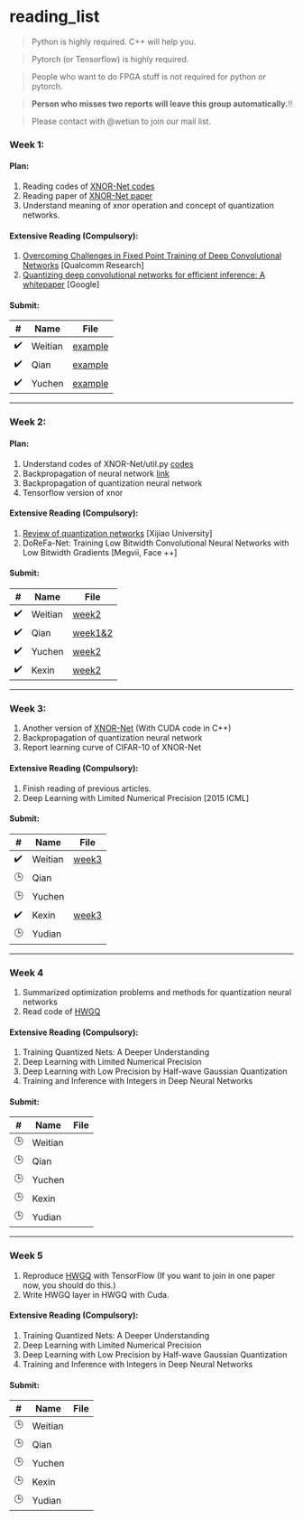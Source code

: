 # reading_list

> Python is highly required. C++ will help you.

> Pytorch (or Tensorflow) is highly required.

> People who want to do FPGA stuff is not required for python or pytorch.

> **Person who misses two reports will leave this group automatically.**:bangbang:

> Please contact with @wetian to join our mail list. 
  

### Week 1:

#### Plan: 

1. Reading codes of [XNOR-Net codes](https://github.com/jiecaoyu/XNOR-Net-PyTorch)
2. Reading paper of [XNOR-Net paper](https://github.com/allenai/XNOR-Net)
3. Understand meaning of xnor operation and concept of quantization networks.

#### Extensive Reading (Compulsory):
1. [Overcoming Challenges in Fixed Point Training of Deep Convolutional Networks](./Krishnamoorthi%20-%202018%20-%20Quantizing%20deep%20convolutional%20networks%20for%20efficient%20inference%20A%20whitepaper.pdf) [Qualcomm Research]
2. [Quantizing deep convolutional networks for efficient inference: A whitepaper](./Lin%2C%20Talathi%20-%202016%20-%20Overcoming%20Challenges%20in%20Fixed%20Point%20Training%20of%20Deep%20Convolutional%20Networks.pdf) [Google]

#### Submit:
|#|Name|File|
|---|---|----
|:heavy_check_mark:|Weitian|[example](./Lin%2C%20Talathi%20-%202016%20-%20Overcoming%20Challenges%20in%20Fixed%20Point%20Training%20of%20Deep%20Convolutional%20Networks.pdf)|
|:heavy_check_mark:|Qian|[example](./Lin%2C%20Talathi%20-%202016%20-%20Overcoming%20Challenges%20in%20Fixed%20Point%20Training%20of%20Deep%20Convolutional%20Networks.pdf)|
|:heavy_check_mark:|Yuchen|[example](./Lin%2C%20Talathi%20-%202016%20-%20Overcoming%20Challenges%20in%20Fixed%20Point%20Training%20of%20Deep%20Convolutional%20Networks.pdf)|

-------------------

### Week 2:

#### Plan: 

1. Understand codes of XNOR-Net/util.py [codes](https://github.com/jiecaoyu/XNOR-Net-PyTorch/blob/master/CIFAR_10/util.py)
2. Backpropagation of neural network [link](http://ufldl.stanford.edu/wiki/index.php/Backpropagation_Algorithm)
3. Backpropagation of quantization neural network 
4. Tensorflow version of xnor

#### Extensive Reading (Compulsory):
1.  [Review of quantization networks](https://www.jiqizhixin.com/articles/2018-06-01-11) [Xijiao University]
2.  DoReFa-Net: Training Low Bitwidth Convolutional Neural Networks with Low Bitwidth Gradients [Megvii, Face ++]

#### Submit:
|#|Name|File|
|---|---|----
|:heavy_check_mark:|Weitian|[week2](https://github.com/XinDongol/reading_list/blob/master/Weitian%20Li/Week%202%20Report.pdf)|
|:heavy_check_mark:|Qian|[week1&2](https://github.com/XinDongol/reading_list/blob/master/Qian%20Jiang/week1%20%262.pdf)|
|:heavy_check_mark:|Yuchen|[week2](https://github.com/XinDongol/reading_list/blob/master/Yuchen%20Cai/Report/W2%20Report.pdf)
|:heavy_check_mark:|Kexin|[week2](https://github.com/XinDongol/reading_list/blob/master/Kexin%20Fan/Week%202.pdf)

-------------------

### Week 3:
1. Another version of [XNOR-Net](https://github.com/cooooorn/Pytorch-XNOR-Net) (With CUDA code in C++)
2. Backpropagation of quantization neural network 
3. Report learning curve of CIFAR-10 of XNOR-Net

#### Extensive Reading (Compulsory):
1. Finish reading of previous articles.
2. Deep Learning with Limited Numerical Precision [2015 ICML]


#### Submit:
|#|Name|File|
|---|---|----
|:heavy_check_mark:|Weitian|[week3](https://github.com/XinDongol/reading_list/blob/master/Weitian%20Li/Week%203%20Report.pdf)|
|:clock3:|Qian|
|:clock3:|Yuchen|
|:heavy_check_mark:|Kexin|[week3](https://github.com/XinDongol/reading_list/blob/master/Kexin%20Fan/Week%203.pdf)
|:clock3:|Yudian|




-------------------

### Week 4
1. Summarized optimization problems and methods for quantization neural networks 
2. Read code of [HWGQ](https://github.com/zhaoweicai/hwgq)


#### Extensive Reading (Compulsory):
1. Training Quantized Nets: A Deeper Understanding
2. Deep Learning with Limited Numerical Precision
3. Deep Learning with Low Precision by Half-wave Gaussian Quantization
4. Training and Inference with Integers in Deep Neural Networks


#### Submit:
|#|Name|File|
|---|---|----
|:clock3:|Weitian|
|:clock3:|Qian|
|:clock3:|Yuchen|
|:clock3:|Kexin|
|:clock3:|Yudian|

-------------------


### Week 5
1. Reproduce [HWGQ](https://github.com/zhaoweicai/hwgq) with TensorFlow (If you want to join in one paper now, you should do this.) 
2. Write HWGQ layer in HWGQ with Cuda.

#### Extensive Reading (Compulsory):
1. Training Quantized Nets: A Deeper Understanding
2. Deep Learning with Limited Numerical Precision
3. Deep Learning with Low Precision by Half-wave Gaussian Quantization
4. Training and Inference with Integers in Deep Neural Networks


#### Submit:
|#|Name|File|
|---|---|----
|:clock3:|Weitian|
|:clock3:|Qian|
|:clock3:|Yuchen|
|:clock3:|Kexin|
|:clock3:|Yudian|







<!---
### Week n
1. Understand *SignSGD* and *Binaryrelax* 

#### Extensive Reading (Compulsory):
1. signSGD: compressed optimisation for non-convex problems
2. BinaryRelax: A Relaxation Approach For Training Deep Neural Networks With Quantized Weights

#### Submit:
|#|Name|File|
|---|---|----
|:clock3:|Weitian|
|:clock3:|Qian|
|:clock3:|Yuchen|
|:clock3:|Kexin|

-->

